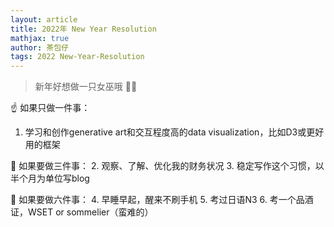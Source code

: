 ```yaml
---
layout: article
title: 2022年 New Year Resolution
mathjax: true
author: 茶包仔
tags: 2022 New-Year-Resolution
---
```

> 新年好想做一只女巫哦 🧙‍♀️

<!--more-->

☝ 如果只做一件事：
1. 学习和创作generative art和交互程度高的data visualization，比如D3或更好用的框架

🤘 如果要做三件事：
2. 观察、了解、优化我的财务状况
3. 稳定写作这个习惯，以半个月为单位写blog

🤟 如果要做六件事：
4. 早睡早起，醒来不刷手机
5. 考过日语N3
6. 考一个品酒证，WSET or sommelier（蛮难的）